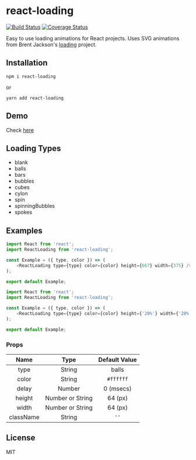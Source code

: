 # react-loading

[![Build Status](https://travis-ci.org/fakiolinho/react-loading.svg?branch=master)](https://travis-ci.org/fakiolinho/react-loading) [![Coverage Status](https://coveralls.io/repos/github/fakiolinho/react-loading/badge.svg?branch=master)](https://coveralls.io/github/fakiolinho/react-loading?branch=master)

Easy to use loading animations for React projects. Uses SVG animations from Brent Jackson's [loading](https://github.com/jxnblk/loading) project.

## Installation

```
npm i react-loading
```
or

```
yarn add react-loading
```

## Demo

Check [here](https://codesandbox.io/s/mqx0ql55qp)

## Loading Types

* blank
* balls
* bars
* bubbles
* cubes
* cylon
* spin
* spinningBubbles
* spokes

## Examples

```javascript
import React from 'react';
import ReactLoading from 'react-loading';

const Example = ({ type, color }) => (
	<ReactLoading type={type} color={color} height={667} width={375} />
);

export default Example;
```

```javascript
import React from 'react';
import ReactLoading from 'react-loading';

const Example = ({ type, color }) => (
	<ReactLoading type={type} color={color} height={'20%'} width={'20%'} />
);

export default Example;
```

### Props

| Name | Type | Default Value |
|:------:|:------:|:---------------:|
| type | String | balls |
| color | String | `#ffffff` |
| delay | Number | 0 (msecs) |
| height | Number or String | 64 (px) |
| width | Number or String | 64 (px) |
| className | String | `''` |


## License

MIT
